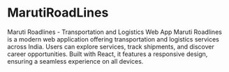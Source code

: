 # MarutiRoadLines
Maruti Roadlines - Transportation and Logistics Web App Maruti Roadlines is a modern web application offering transportation and logistics services across India. Users can explore services, track shipments, and discover career opportunities. Built with React, it features a responsive design, ensuring a seamless experience on all devices.
